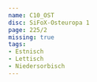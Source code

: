 ```yaml
---
name: C10_OST
disc: SiFoX-Osteuropa 1
page: 225/2
missing: true
tags:
- Estnisch
- Lettisch
- Niedersorbisch
---
```

